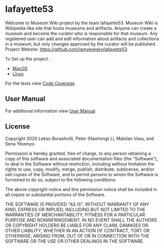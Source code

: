 # lafayette53
Welcome to Museum Wiki project by the team lafayette53.
Museum Wiki is Wikipedia-like site that hosts museums and artifacts. Anyone can create a museum and become the curator who is responsible for that museum. Any registered user can add and edit information about artifacts and collections in a museum, but only changes approved by the curator will be published.
Project Website: https://github.com/iamyevesky/lafayette53 

To Set up the project :
- [MacOS](https://github.com/iamyevesky/lafayette53/wiki/Run-on-MacOS)
- [Linux](https://github.com/iamyevesky/lafayette53/wiki/Run-on-Linux)

For the tests view [Code Coverage](https://github.com/iamyevesky/lafayette53/wiki/Code-Coverage)

## User Manual
For additional information view [User Manual](https://github.com/iamyevesky/lafayette53/wiki/Code-Coverage)

## License 
Copyright 2020 Lekso Borashvilli, Peter (Haohong) Li, Malolan Vasu, and Sena Yevenyo.

Permission is hereby granted, free of charge, to any person obtaining a copy of this software and associated documentation files (the "Software"), to deal in the Software without restriction, including without limitation the rights to use, copy, modify, merge, publish, distribute, sublicense, and/or sell copies of the Software, and to permit persons to whom the Software is furnished to do so, subject to the following conditions:

The above copyright notice and this permission notice shall be included in all copies or substantial portions of the Software.

THE SOFTWARE IS PROVIDED "AS IS", WITHOUT WARRANTY OF ANY KIND, EXPRESS OR IMPLIED, INCLUDING BUT NOT LIMITED TO THE WARRANTIES OF MERCHANTABILITY, FITNESS FOR A PARTICULAR PURPOSE AND NONINFRINGEMENT. IN NO EVENT SHALL THE AUTHORS OR COPYRIGHT HOLDERS BE LIABLE FOR ANY CLAIM, DAMAGES OR OTHER LIABILITY, WHETHER IN AN ACTION OF CONTRACT, TORT OR OTHERWISE, ARISING FROM, OUT OF OR IN CONNECTION WITH THE SOFTWARE OR THE USE OR OTHER DEALINGS IN THE SOFTWARE.
